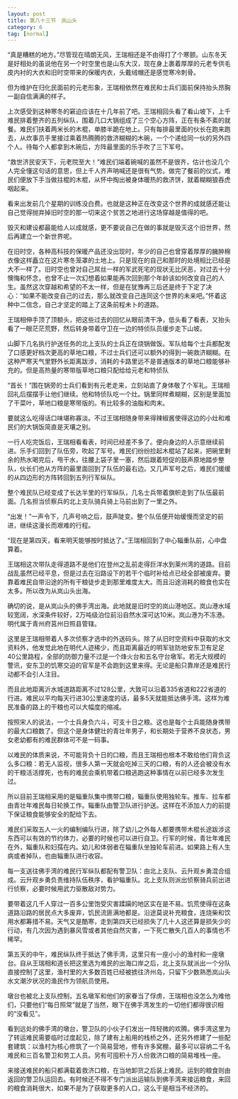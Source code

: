 ```yaml
---
layout: post
title: 第八十三节　岚山头
category: 6
tag: [normal]
---
```


“真是糟糕的地方。”尽管现在晴朗无风，王瑞相还是不由得打了个寒颤。山东冬天是好相处的虽说他在另一个时空里也是山东大汉，现在身上裹着厚厚的元老专供毛皮内衬的大衣和旧时空带来的保暖内衣，头戴绒帽还是感觉寒冷刺骨。

但为维护在归化民面前的元老形象，王瑞相依然在难民和士兵们面前保持抬头昂胸一副自信满满的样子。

上次感受到这种寒冬的窘迫应该在十几年前了吧。王瑞相回头看了看山坡下，上千难民排着整齐的五列纵队，围着几口大锅组成了三个空心方阵，正在有条不紊的就餐。难民们扶着两米长的木棍，单膝半跪在地上。只有每排最里面的伙长在跑来跑去，从炊事员手里接过乘着热腾腾的救济糊糊的木碗，一个个递给同一伙的另外四个人。待每个人都拿到木碗后，方阵最里面的乐手吹了三下军号。

“救世济民安天下，元老院至大！”难民们端着碗喊的虽然不是很齐，估计也没几个人完全懂这句话的意思，但上千人齐声呐喊还是很有气势。做完了餐前的仪式，难民们便放下手当做拄棍的木棍，从怀中掏出被身体暖热的救济饼，就着糊糊狼吞虎咽起来。

看来出发前几个星期的训练没白费。也就是这种正在改变这个世界的成就感还能让自己觉得抛弃掉旧时空的那一切来这个贫苦之地进行这场穿越是值得的吧。

毁灭和建设都最能给人以成就感，更不要说自己在做的事就是毁灭这个旧世界，然后再建立一个新世界呢。

在旧时空，各种高科技的保暖产品还没出现时，年少的自己也曾穿着厚厚的臃肿棉衣像这样矗立在这片寒冬笼罩的土地上。只是现在的自己和那时的处境相比已经是大不一样了。旧时空也曾对自己屌丝一样的军武死宅的现状无比厌恶，对过去十分懊悔和怀念，也曾不止一次幻想着如果能再次回到那个年龄该如何改变自己的人生。虽然这次穿越和希望的不太一样，但是在犹豫再三后还是终于下定了决心：“如果不能改变自己的过去，那么就改变自己连同这个世界的未来吧。”怀着这种中二信念，自己才坚定的踏上了这条前程未卜的道路。

王瑞相伸手顶了顶额头，把这些过去的回忆从眼前清干净，低头看了看表，又抬头看了一眼茫茫荒野，然后转身带着守卫在一边的特侦队员缓步走下山坡。

山脚下几名执行护送任务的北上支队的士兵正在烧锅做饭。军队给每个士兵都配发了口感更好档次更高的草地口粮，不过士兵们还可以额外的得到一碗救济糊糊。在这种严寒天气里野外长距离跋涉，消耗的卡路里远不是普通版本的草地口粮能够补充的。但是高热量的寒带版草地口粮只配给给元老和特侦队

“首长！”围在锅旁的士兵们看到有元老走来，立刻站直了身体敬了个军礼。王瑞相回礼后摆摆手让他们继续。他和特侦队吃一个灶。锅里同样煮糊糊，区别是里面加了干菜叶，草地口粮是寒带版的。有比较多的油脂和肉末。

要就这么吃得话口味堪称寡淡。不过王瑞相随身带来得辣椒酱使得这边的小灶和难民们的大锅饭简直是天壤之别。

一行人吃完饭后，王瑞相看看表，时间已经差不多了。便向身边的人示意继续前进。乐手们回到了队伍旁，吹起了军号。难民们纷纷捡起木棍站了起来，把碗里剩余的热水喝完后，甩干水，往腰上袋子里一塞，然后跟着短促的鼓声原地踏步整队，伙长们也从方阵的最里面回到了队伍的最右边。又几声军号之后，难民们缓缓的从四边形的方阵转回到五列行军纵队。

整个难民队已经变成了长达半里的行军纵队，几名士兵带着旗帜走到了队伍最前面。几名担当侦察兵的北上支队骑兵骑上马前出到了一里之外。

“出发！”一声令下，几声号响之后，鼓声陡变。整个队伍便开始缓慢而坚定的前进，继续这漫长而艰难的行程。

“现在是第四天，看来明天能够按时抵达了。”王瑞相回到了中心辎重队前，心中盘算着。

王瑞相这次带队走得道路不是他们在登州之乱前走得巨洋水到莱州湾的道路。目前战乱虽然已经平息，但是过去在沿路设下的若干个临时补给点已经全部被废弃。要靠着难民自带沿途的所有干粮徒步走到那里难度太大。而且沿途消耗的粮食也实在太多。所以改为从岚山头出海。

确切的说，是从岚山头的佛手湾出海。此地就是旧时空的岚山港地区。岚山港水域较宽阔，水深条件较好，2万吨级泊位前沿自然水深可达10米。岚山港为不冻港。明代属于青州府莒州日照县管辖。

这里是王瑞相带着人多次侦察才选中的外送码头。除了从旧时空资料中获取的水文资料外，他发觉此地在明代人迹稀少，而且距离最近的明军驻防地安东卫有足足40公里路程，全部的防御力量不过是一个烽火台和五名守台墩军。若无大规模的警讯，安东卫的饥寒交迫的官军是不会跑到这里来得。无论是船只靠岸还是难民行动都不会引人注目。

而且此地距离沂水城道路距离不过128公里，大致可以沿着335省道和222省道的行进。难民以平均每天行进30公里速度的话，最多5天就能抵达佛手湾。这样为难民准备的路上的干粮也可以大幅度的缩减。

按照宋人的说法，一个士兵身负六斗，可支十日之粮。这也是每个士兵能随身携带的最大口粮数了。但这个是身体健壮的青壮年男子，和长期处于营养不良状态，男女老幼都有的难民群体可不是一码事。

以难民的体质来说，不可能背负十日的口粮，而且王瑞相也根本不敢给他们背负这么多口粮：若无人监视，很多人第一天就会吃掉三天的口粮，有的人还会被没有水的干粮活活撑死，也有的难民会乘机带着口粮逃跑这种事情在以前已经多次发生过。

所以目前王瑞相采用的是辎重队集中携带口粮，辎重队使用独轮车。推车、拉车都由青壮年难民每日轮换工作。辎重队由警卫队进行护送。这样在不添加人力的前提下保证粮食能够安全的配给下去。

难民们采取五人一火的编制编队行进，除了幼儿之外每人都要携带木棍长途跋涉这东西可以有效的节约体力，必要的时候也可以进行自卫。行军的时候，青壮年难民在外，辎重队和妇孺在内。幼儿和体弱者在辎重队坐独轮车前进。如果路上有人生病或者掉队，也由辎重队进行收容。

每一支送往佛手湾的难民行军纵队都配有警卫队：由北上支队、云升观乡勇混合组成。云升观乡勇负责维持队伍秩序，看护辎重队。北上支队则派出侦察骑兵前出进行侦察，必要时候用武力驱散敌对势力。

要带着这几千人穿过一百多公里饱受灾害蹂躏的地区实在是不易。饥荒使得在这条道路沿路的居民点大多废弃，饥民流匪满地都是。沿途莫说补充粮食，连烧柴和饮用水都筹措不易。天气又是酷寒，走到第四天已经损失了几十人这还算是损失少的行动，有几次因为遇到暴风雪或者其他自然灾害，一下死亡散失几百人的事情也不稀罕。

第五天的中午，难民纵队终于抵达了佛手湾，这里只有一座小小的渔村和一座墩台。自从王瑞相和道长把这里选为难民的出海口岸之后，北上支队就派出一个分队直接控制了这里，渔村里的大多数百姓已经被掳往济州岛，只留下少数熟悉岚山头水文潮汐状况的渔民作为领航员使用。

墩台也被北上支队控制，五名墩军和他们的家眷当了俘虏，王瑞相也没怎么为难他们，只要他们“每日照常”就是了当然，眼下在佛手湾发生的一切他们都得很识相的“没看见”。

看到远处的佛手湾的墩台，警卫队的小伙子们发出一阵轻微的欢腾。佛手湾这里为了转运难民需要临时过度起见，除了建有上船用的栈桥之外，还另外修建了一些配套建筑：以渔村为核心修筑了一个简易营地，修有许多窝棚，最多可以容纳二千名难民和三百名警卫和劳工人员。另有可囤积十万人份救济口粮的简易堆栈一座。

来接送难民的船只都满载着救济口粮，在当地卸货之后装上难民。运到的粮食则由返回的警卫队运回去。有时候还不得不专门派出运输队到佛手湾来接运粮食，来回的粮食消耗很大，如果不是为了获取更多的人口，这么干是相当不经济的。
